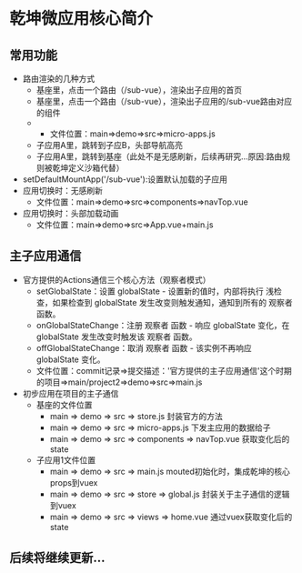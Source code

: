 乾坤微应用核心简介
=================
常用功能
-----------------
* 路由渲染的几种方式 
  - 基座里，点击一个路由（/sub-vue），渲染出子应用的首页
  - 基座里，点击一个路由（/sub-vue），渲染出子应用的/sub-vue路由对应的组件
  - - 文件位置：main=>demo=>src=>micro-apps.js
  - 子应用A里，跳转到子应B，头部导航高亮
  - 子应用A里，跳转到基座（此处不是无感刷新，后续再研究...原因:路由规则被乾坤定义沙箱代替）
* setDefaultMountApp('/sub-vue'):设置默认加载的子应用
* 应用切换时：无感刷新
  - 文件位置：main=>demo=>src=>components=>navTop.vue
* 应用切换时：头部加载动画
  - 文件位置：main=>demo=>src=>App.vue+main.js
###
主子应用通信
-----------------
* 官方提供的Actions通信三个核心方法（观察者模式）
  - setGlobalState：设置 globalState - 设置新的值时，内部将执行 浅检查，如果检查到 globalState 发生改变则触发通知，通知到所有的 观察者 函数。
  - onGlobalStateChange：注册 观察者 函数 - 响应 globalState 变化，在 globalState 发生改变时触发该 观察者 函数。
  - offGlobalStateChange：取消 观察者 函数 - 该实例不再响应 globalState 变化。
  - 文件位置：commit记录=>提交描述：'官方提供的主子应用通信'这个时期的项目=>main/project2=>demo=>src=>main.js
* 初步应用在项目的主子通信
  - 基座的文件位置
    - main => demo => src => store.js 封装官方的方法
    - main => demo => src => micro-apps.js 下发主应用的数据给子
    - main => demo => src => components => navTop.vue 获取变化后的state
  - 子应用1文件位置
    - main => demo => src => main.js mouted初始化时，集成乾坤的核心props到vuex
    - main => demo => src => store => global.js 封装关于主子通信的逻辑到vuex
    - main => demo => src => views => home.vue 通过vuex获取变化后的state

  
###
后续将继续更新...
-----------------